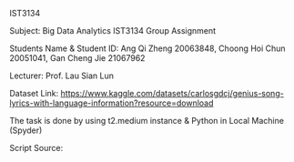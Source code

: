 IST3134

Subject: Big Data Analytics IST3134 Group Assignment

Students Name & Student ID: Ang Qi Zheng 20063848, Choong Hoi Chun 20051041, Gan Cheng Jie 21067962

Lecturer: Prof. Lau Sian Lun 

Dataset Link: https://www.kaggle.com/datasets/carlosgdcj/genius-song-lyrics-with-language-information?resource=download

The task is done by using t2.medium instance & Python in Local Machine (Spyder)

Script Source:

